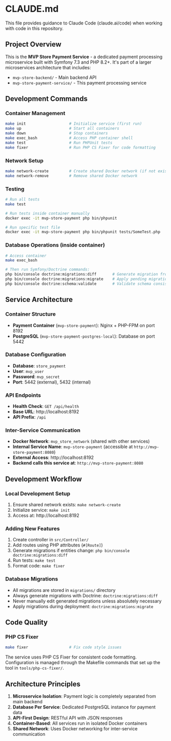 # CLAUDE.md

This file provides guidance to Claude Code (claude.ai/code) when working with code in this repository.

## Project Overview

This is the **MVP Store Payment Service** - a dedicated payment processing microservice built with Symfony 7.3 and PHP 8.2+. It's part of a larger microservices architecture that includes:

- `mvp-store-backend/` - Main backend API
- `mvp-store-payment-service/` - This payment processing service

## Development Commands

### Container Management
```bash
make init                   # Initialize service (first run)
make up                     # Start all containers
make down                   # Stop containers
make exec_bash              # Access PHP container shell
make test                   # Run PHPUnit tests
make fixer                  # Run PHP CS Fixer for code formatting
```

### Network Setup
```bash
make network-create         # Create shared Docker network (if not exists)
make network-remove         # Remove shared Docker network
```

### Testing
```bash
# Run all tests
make test

# Run tests inside container manually
docker exec -it mvp-store-payment php bin/phpunit

# Run specific test file
docker exec -it mvp-store-payment php bin/phpunit tests/SomeTest.php
```

### Database Operations (inside container)
```bash
# Access container
make exec_bash

# Then run Symfony/Doctrine commands:
php bin/console doctrine:migrations:diff       # Generate migration from entity changes
php bin/console doctrine:migrations:migrate    # Apply pending migrations
php bin/console doctrine:schema:validate       # Validate schema consistency
```

## Service Architecture

### Container Structure
- **Payment Container** (`mvp-store-payment`): Nginx + PHP-FPM on port 8192
- **PostgreSQL** (`mvp-store-payment-postgres-local`): Database on port 5442

### Database Configuration
- **Database**: `store_payment`
- **User**: `mvp_user`
- **Password**: `mvp_secret`
- **Port**: 5442 (external), 5432 (internal)

### API Endpoints
- **Health Check**: `GET /api/health`
- **Base URL**: http://localhost:8192
- **API Prefix**: `/api`

### Inter-Service Communication
- **Docker Network**: `mvp_store_network` (shared with other services)
- **Internal Service Name**: `mvp-store-payment` (accessible at `http://mvp-store-payment:8080`)
- **External Access**: http://localhost:8192
- **Backend calls this service at**: `http://mvp-store-payment:8080`

## Development Workflow

### Local Development Setup
1. Ensure shared network exists: `make network-create`
2. Initialize service: `make init`
3. Access at: http://localhost:8192

### Adding New Features
1. Create controller in `src/Controller/`
2. Add routes using PHP attributes (`#[Route]`)
3. Generate migrations if entities change: `php bin/console doctrine:migrations:diff`
4. Run tests: `make test`
5. Format code: `make fixer`

### Database Migrations
- All migrations are stored in `migrations/` directory
- Always generate migrations with Doctrine: `doctrine:migrations:diff`
- Never manually edit generated migrations unless absolutely necessary
- Apply migrations during deployment: `doctrine:migrations:migrate`

## Code Quality

### PHP CS Fixer
```bash
make fixer                  # Fix code style issues
```

The service uses PHP CS Fixer for consistent code formatting. Configuration is managed through the Makefile commands that set up the tool in `tools/php-cs-fixer/`.

## Architecture Principles

1. **Microservice Isolation**: Payment logic is completely separated from main backend
2. **Database Per Service**: Dedicated PostgreSQL instance for payment data
3. **API-First Design**: RESTful API with JSON responses
4. **Container-Based**: All services run in isolated Docker containers
5. **Shared Network**: Uses Docker networking for inter-service communication